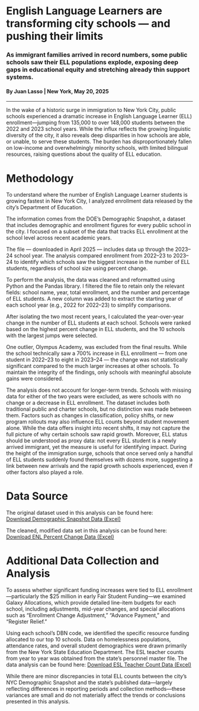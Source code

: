 # English Language Learners are transforming city schools — and pushing their limits
### As immigrant families arrived in record numbers, some public schools saw their ELL populations explode, exposing deep gaps in educational equity and stretching already thin support systems.
#### By Juan Lasso | New York, May 20, 2025
---
In the wake of a historic surge in immigration to New York City, public schools experienced a dramatic increase in English Language Learner (ELL) enrollment—jumping from 135,000 to over 148,000 students between the 2022 and 2023 school years. While the influx reflects the growing linguistic diversity of the city, it also reveals deep disparities in how schools are able, or unable, to serve these students. The burden has disproportionately fallen on low-income and overwhelmingly minority schools, with limited bilingual resources, raising questions about the quality of ELL education. 

# Methodology 
To understand where the number of English Language Learner students is growing fastest in New York City, I analyzed enrollment data released by the city’s Department of Education.

The information comes from the DOE’s Demographic Snapshot, a dataset that includes demographic and enrollment figures for every public school in the city. I focused on a subset of the data that tracks ELL enrollment at the school level across recent academic years.

The file — downloaded in April 2025 — includes data up through the 2023–24 school year. The analysis compared enrollment from 2022–23 to 2023–24 to identify which schools saw the biggest increase in the number of ELL students, regardless of school size using percent change.

To perform the analysis, the data was cleaned and reformatted using Python and the Pandas library. I filtered the file to retain only the relevant fields: school name, year, total enrollment, and the number and percentage of ELL students. A new column was added to extract the starting year of each school year (e.g., 2022 for 2022–23) to simplify comparisons.

After isolating the two most recent years, I calculated the year-over-year change in the number of ELL students at each school. Schools were ranked based on the highest percent change in ELL students, and the 10 schools with the largest jumps were selected.

One outlier, Olympus Academy, was excluded from the final results. While the school technically saw a 700% increase in ELL enrollment — from one student in 2022–23 to eight in 2023–24 — the change was not statistically significant compared to the much larger increases at other schools. To maintain the integrity of the findings, only schools with meaningful absolute gains were considered.

The analysis does not account for longer-term trends. Schools with missing data for either of the two years were excluded, as were schools with no change or a decrease in ELL enrollment. The dataset includes both traditional public and charter schools, but no distinction was made between them. Factors such as changes in classification, policy shifts, or new program rollouts may also influence ELL counts beyond student movement alone. While the data offers insight into recent shifts, it may not capture the full picture of why certain schools saw rapid growth. Moreover, ELL status should be understood as proxy data: not every ELL student is a newly arrived immigrant, yet the measure is useful for identifying impact. During the height of the immigration surge, schools that once served only a handful of ELL students suddenly found themselves with dozens more, suggesting a link between new arrivals and the rapid growth schools experienced, even if other factors also played a role.

# Data Source

The original dataset used in this analysis can be found here:  
[Download Demographic Snapshot Data (Excel)](https://raw.githubusercontent.com/Juan-Lasso/ELL_Surge_Data_Analysis/main/ELL_Final_Story/ELL_data_folder/raw-data/Demographic_Snapshot_ENL.xlsx)

The cleaned, modified data set in this analysis can be found here:
[Download ENL Percent Change Data (Excel)](https://raw.githubusercontent.com/Juan-Lasso/ELL_Surge_Data_Analysis/main/ELL_Final_Story/ELL_data_folder/ENL_percent_change.xlsx)

# Additional Data Collection and Analysis
To assess whether significant funding increases were tied to ELL enrollment—particularly the $25 million in early Fair Student Funding—we examined Galaxy Allocations, which provide detailed line-item budgets for each school, including adjustments, mid-year changes, and special allocations such as “Enrollment Change Adjustment,” “Advance Payment,” and “Register Relief.”

Using each school’s DBN code, we identified the specific resource funding allocated to our top 10 schools. Data on homelessness populations, attendance rates, and overall student demographics were drawn primarily from the New York State Education Department. The ESL teacher counts from year to year was obtained from the state’s personnel master file. The data analysis can be found here: [Download ESL Teacher Count Data (Excel)](https://raw.githubusercontent.com/Juan-Lasso/ELL_Surge_Data_Analysis/main/ELL_Final_Story/ELL_data_folder/ENL_Teachers_2022-23to2023-24.xlsx)

While there are minor discrepancies in total ELL counts between the city’s NYC Demographic Snapshot and the state’s published data—largely reflecting differences in reporting periods and collection methods—these variances are small and do not materially affect the trends or conclusions presented in this analysis.

